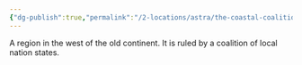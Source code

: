 ```yaml
---
{"dg-publish":true,"permalink":"/2-locations/astra/the-coastal-coalition/"}
---
```


 
 A region in the west of the old continent. It is ruled by a coalition of local nation states.